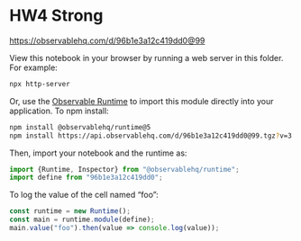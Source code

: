 # HW4 Strong

https://observablehq.com/d/96b1e3a12c419dd0@99

View this notebook in your browser by running a web server in this folder. For
example:

~~~sh
npx http-server
~~~

Or, use the [Observable Runtime](https://github.com/observablehq/runtime) to
import this module directly into your application. To npm install:

~~~sh
npm install @observablehq/runtime@5
npm install https://api.observablehq.com/d/96b1e3a12c419dd0@99.tgz?v=3
~~~

Then, import your notebook and the runtime as:

~~~js
import {Runtime, Inspector} from "@observablehq/runtime";
import define from "96b1e3a12c419dd0";
~~~

To log the value of the cell named “foo”:

~~~js
const runtime = new Runtime();
const main = runtime.module(define);
main.value("foo").then(value => console.log(value));
~~~
